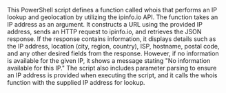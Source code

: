 This PowerShell script defines a function called whois that performs an IP lookup and geolocation by utilizing the ipinfo.io API. The function takes an IP address as an argument. It constructs a URL using the provided IP address, sends an HTTP request to ipinfo.io, and retrieves the JSON response. If the response contains information, it displays details such as the IP address, location (city, region, country), ISP, hostname, postal code, and any other desired fields from the response. However, if no information is available for the given IP, it shows a message stating "No information available for this IP." The script also includes parameter parsing to ensure an IP address is provided when executing the script, and it calls the whois function with the supplied IP address for lookup.
